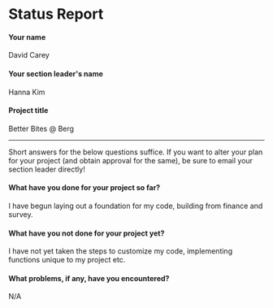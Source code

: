 # Status Report

#### Your name

David Carey

#### Your section leader's name

Hanna Kim

#### Project title

Better Bites @ Berg

***

Short answers for the below questions suffice. If you want to alter your plan for your project (and obtain approval for the same), be sure to email your section leader directly!

#### What have you done for your project so far?

I have begun laying out a foundation for my code, building from finance and survey.

#### What have you not done for your project yet?

I have not yet taken the steps to customize my code, implementing functions unique to my project etc.

#### What problems, if any, have you encountered?

N/A